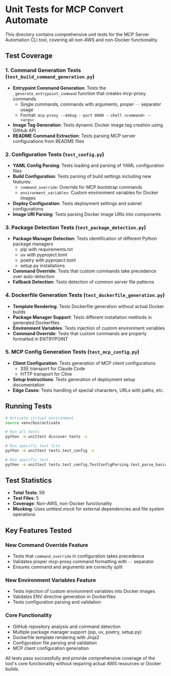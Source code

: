 # Unit Tests for MCP Convert Automate

This directory contains comprehensive unit tests for the MCP Server Automation CLI tool, covering all non-AWS and non-Docker functionality.

## Test Coverage

### 1. Command Generation Tests (`test_build_command_generation.py`)
- **Entrypoint Command Generation**: Tests the `_generate_entrypoint_command` function that creates mcp-proxy commands
  - Single commands, commands with arguments, proper `--` separator usage
  - Format: `mcp-proxy --debug --port 8000 --shell <command> -- <args>`
- **Image Tag Generation**: Tests dynamic Docker image tag creation using GitHub API
- **README Command Extraction**: Tests parsing MCP server configurations from README files

### 2. Configuration Tests (`test_config.py`) 
- **YAML Config Parsing**: Tests loading and parsing of YAML configuration files
- **Build Configuration**: Tests parsing of build settings including new features:
  - `command_override`: Override for MCP bootstrap commands
  - `environment_variables`: Custom environment variables for Docker images
- **Deploy Configuration**: Tests deployment settings and subnet configurations
- **Image URI Parsing**: Tests parsing Docker image URIs into components

### 3. Package Detection Tests (`test_package_detection.py`)
- **Package Manager Detection**: Tests identification of different Python package managers
  - pip with requirements.txt
  - uv with pyproject.toml
  - poetry with pyproject.toml
  - setup.py installations
- **Command Override**: Tests that custom commands take precedence over auto-detection
- **Fallback Detection**: Tests detection of common server file patterns

### 4. Dockerfile Generation Tests (`test_dockerfile_generation.py`)
- **Template Rendering**: Tests Dockerfile generation without actual Docker builds
- **Package Manager Support**: Tests different installation methods in generated Dockerfiles
- **Environment Variables**: Tests injection of custom environment variables
- **Command Override**: Tests that custom commands are properly formatted in ENTRYPOINT

### 5. MCP Config Generation Tests (`test_mcp_config.py`)
- **Client Configuration**: Tests generation of MCP client configurations
  - SSE transport for Claude Code
  - HTTP transport for Cline
- **Setup Instructions**: Tests generation of deployment setup documentation
- **Edge Cases**: Tests handling of special characters, URLs with paths, etc.

## Running Tests

```bash
# Activate virtual environment
source venv/bin/activate

# Run all tests
python -m unittest discover tests -v

# Run specific test file
python -m unittest tests.test_config -v

# Run specific test
python -m unittest tests.test_config.TestConfigParsing.test_parse_basic_build_config -v
```

## Test Statistics

- **Total Tests**: 59
- **Test Files**: 5
- **Coverage**: Non-AWS, non-Docker functionality
- **Mocking**: Uses unittest.mock for external dependencies and file system operations

## Key Features Tested

### New Command Override Feature
- Tests that `command_override` in configuration takes precedence
- Validates proper mcp-proxy command formatting with `--` separator
- Ensures command and arguments are correctly split

### New Environment Variables Feature  
- Tests injection of custom environment variables into Docker images
- Validates ENV directive generation in Dockerfiles
- Tests configuration parsing and validation

### Core Functionality
- GitHub repository analysis and command detection
- Multiple package manager support (pip, uv, poetry, setup.py)
- Dockerfile template rendering with Jinja2
- Configuration file parsing and validation
- MCP client configuration generation

All tests pass successfully and provide comprehensive coverage of the tool's core functionality without requiring actual AWS resources or Docker builds.